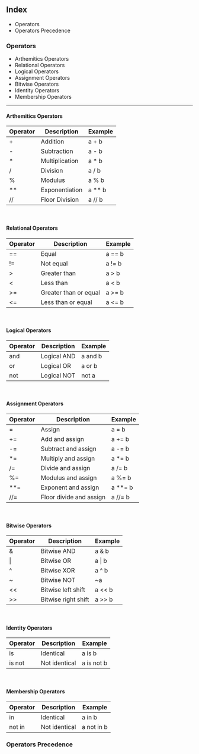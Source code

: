 ## Index ##

- Operators
- Operators Precedence

### Operators ###

- Arthemitics Operators
- Relational Operators
- Logical Operators
- Assignment Operators
- Bitwise Operators
- Identity Operators
- Membership Operators
---
#### Arthemitics Operators ####

|Operator|Description|Example|
|-------|-----------|-------|
|+|Addition|a + b|
|-|Subtraction|a - b|
|*|Multiplication|a * b|
|/|Division|a / b|
|%|Modulus|a % b|
|**|Exponentiation|a ** b|
|//|Floor Division|a // b|

<br/>

#### Relational Operators ####

|Operator|Description|Example|
|------|--------|---------|
|==|Equal|a == b|
|!=|Not equal|a != b|
|>|Greater than|a > b|
|<|Less than|a < b|
|>=|Greater than or equal|a >= b|
|<=|Less than or equal|a <= b|

<br/>

#### Logical Operators ####

|Operator|Description|Example|
|--------|-------|------|
|and|Logical AND|a and b|
|or|Logical OR|a or b|
|not|Logical NOT|not a|

<br/>

#### Assignment Operators ####

|Operator|Description|Example|
|--------|-------|------|
|=|Assign|a = b|
|+=|Add and assign|a += b|
|-=|Subtract and assign|a -= b|
|*=|Multiply and assign|a *= b|
|/=|Divide and assign|a /= b|
|%=|Modulus and assign|a %= b|
|**=|Exponent and assign|a **= b|
|//=|Floor divide and assign|a //= b|

<br/>

#### Bitwise Operators ####

|Operator|Description|Example|
|--------|-------|------|
|&|Bitwise AND|a & b|
|\||Bitwise OR|a \| b|
|^|Bitwise XOR|a ^ b|
|~|Bitwise NOT|~a|
|<<|Bitwise left shift|a << b|
|>>|Bitwise right shift|a >> b|

<br/>

#### Identity Operators ####

|Operator|Description|Example|
|--------|-------|------|
|is|Identical|a is b|
|is not|Not identical|a is not b|

<br/>

#### Membership Operators ####

|Operator|Description|Example|
|--------|-------|------|
|in|Identical|a in b|
|not in|Not identical|a not in b|


### Operators Precedence ###

